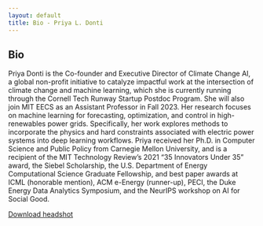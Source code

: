 ```yaml
---
layout: default
title: Bio - Priya L. Donti
---
```


## Bio

Priya Donti is the Co-founder and Executive Director of Climate Change AI, a global non-profit initiative to catalyze impactful work at the intersection of climate change and machine learning, which she is currently running through the Cornell Tech Runway Startup Postdoc Program. She will also join MIT EECS as an Assistant Professor in Fall 2023. Her research focuses on machine learning for forecasting, optimization, and control in high-renewables power grids. Specifically, her work explores methods to incorporate the physics and hard constraints associated with electric power systems into deep learning workflows. Priya received her Ph.D. in Computer Science and Public Policy from Carnegie Mellon University, and is a recipient of the MIT Technology Review’s 2021 “35 Innovators Under 35” award, the Siebel Scholarship, the U.S. Department of Energy Computational Science Graduate Fellowship, and best paper awards at ICML (honorable mention), ACM e-Energy (runner-up), PECI, the Duke Energy Data Analytics Symposium, and the NeurIPS workshop on AI for Social Good.

<a href="/img/priyadonti.jpg" download>Download headshot</a>
